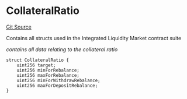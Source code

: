 # CollateralRatio
[Git Source](https://github.com/seamless-protocol/ilm/blob/48784a426e4cb443b1c1c50d60f0a500ac8f6c1a/src/types/DataTypes.sol)

Contains all structs used in the Integrated Liquidity Market contract suite

*contains all data relating to the collateral ratio*


```solidity
struct CollateralRatio {
    uint256 target;
    uint256 minForRebalance;
    uint256 maxForRebalance;
    uint256 minForWithdrawRebalance;
    uint256 maxForDepositRebalance;
}
```

